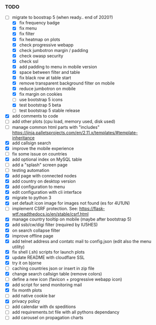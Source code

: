 
### TODO
- [ ] migrate to boostrap 5 (when ready.. end of 2020?)
  - [x] fix frequency badge
  - [x] fix menu
  - [x] fix filter
  - [x] fix heatmap on plots
  - [x] check progressive webapp
  - [x] check jumbotron margin / padding
  - [x] check owasp security
  - [x] check ssl
  - [x] add padding to menu in mobile version
  - [x] space between filter and table
  - [x] fix black row at table start
  - [x] remove transparent background filter on mobile
  - [x] reduce jumbotron on mobile
  - [x] fix margin on cookies
  - [ ] use bootstrap 5 icons
  - [x] test bootstrap 5 beta
  - [ ] test bootstrap 5 stable release
- [x] add comments to code
- [ ] add other plots (cpu load, memory used, disk used)
- [ ] manage common html parts with "includes" https://jinja.palletsprojects.com/en/2.11.x/templates/#template-inheritance
- [x] add callsign search
- [x] improve the mobile experience
- [ ] fix some issue on countries
- [x] add optional index on MySQL table
- [ ] add a "splash" screen page
- [ ] testing automation
- [x] add page with connected nodes
- [x] add country on desktop version
- [x] add configuration to menu
- [x] edit configuration with cli interface
- [x] migrate to python 3  
- [x] set default icon image for images not found (es for 4U1UN)
- [ ] implement CSRF protection. See:   https://flask-wtf.readthedocs.io/en/stable/csrf.html
- [x] manage country tooltip on mobile (maybe after bootstrap 5)
- [x] add ssb/cw/digi filter (required by IU5HES) 
- [x] on search collapse filter
- [x] improve offline page
- [x] add telnet address and contatc mail to config.json (edit also the menu utility)
- [x] fix shell (.sh) scripts for launch plots
- [x] update README with cloudflare SSL
- [x] try it on bjorne
- [ ] caching countries json or insert in zip file
- [x] change search callsign table (remove colors)
- [ ] define a new icon (favicon + progressive webapp icon)
- [x] add script for send monitoring mail
- [x] fix month plots
- [ ] add native cookie bar
- [x] privacy policy
- [ ] add calendar with dx speditions
- [ ] add requirements.txt file with all pythons dependancy
- [ ] add carousel on propagation charts
